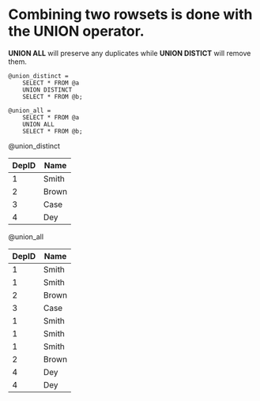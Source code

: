 # Combining two rowsets is done with the **UNION** operator.

**UNION ALL** will preserve any duplicates while **UNION DISTICT** will remove them.

```
@union_distinct = 
    SELECT * FROM @a
    UNION DISTINCT
    SELECT * FROM @b;

@union_all = 
    SELECT * FROM @a
    UNION ALL
    SELECT * FROM @b;
```

@union_distinct

| DepID | Name |
| --- | --- |
| 1 | Smith |
| 2 | Brown |
| 3 | Case |
| 4 | Dey |


@union_all

| DepID | Name |
| --- | --- |
| 1 | Smith |
| 1 | Smith |
| 2 | Brown |
| 3 | Case |
| 1 | Smith |
| 1 | Smith |
| 1 | Smith |
| 2 | Brown |
| 4 | Dey |
| 4 | Dey |


